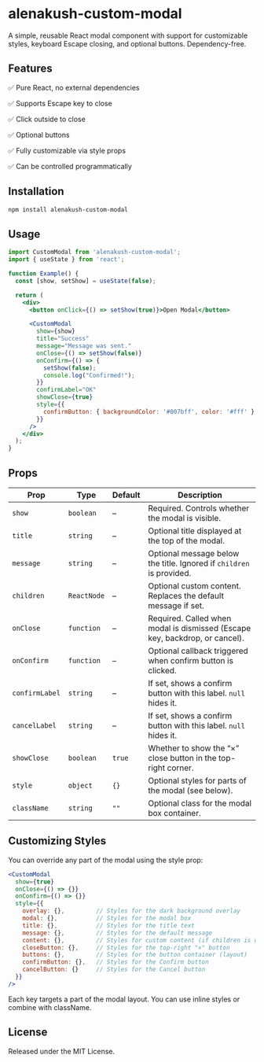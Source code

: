 # alenakush-custom-modal
A simple, reusable React modal component with support for customizable styles, keyboard Escape closing, and optional buttons. Dependency-free.

## Features
✅ Pure React, no external dependencies

✅ Supports Escape key to close

✅ Click outside to close

✅ Optional buttons

✅ Fully customizable via style props

✅ Can be controlled programmatically

## Installation
```bash
npm install alenakush-custom-modal
```

## Usage
```jsx
import CustomModal from 'alenakush-custom-modal';
import { useState } from 'react';

function Example() {
  const [show, setShow] = useState(false);

  return (
    <div>
      <button onClick={() => setShow(true)}>Open Modal</button>

      <CustomModal
        show={show}
        title="Success"
        message="Message was sent."
        onClose={() => setShow(false)}
        onConfirm={() => {
          setShow(false);
          console.log("Confirmed!");
        }}
        confirmLabel="OK"
        showClose={true}
        style={{
          confirmButton: { backgroundColor: '#007bff', color: '#fff' },
        }}
      />
    </div>
  );
}
```
## Props

| Prop         | Type       | Default    | Description                                                                 |
|--------------|------------|------------|-----------------------------------------------------------------------------|
| `show`       | `boolean`  | –          | Required. Controls whether the modal is visible.                           |
| `title`      | `string`   | –          | Optional title displayed at the top of the modal.                          |
| `message`    | `string`   | –          | Optional message below the title. Ignored if `children` is provided.       |
| `children`   | `ReactNode`| –          | Optional custom content. Replaces the default message if set.              |
| `onClose`    | `function` | –          | Required. Called when modal is dismissed (Escape key, backdrop, or cancel).|
| `onConfirm`  | `function` | –          | Optional callback triggered when confirm button is clicked.                |
| `confirmLabel` | `string` | –          | If set, shows a confirm button with this label. `null` hides it.             |
| `cancelLabel` | `string`  | –          | If set, shows a confirm button with this label. `null` hides it.              |
| `showClose`  | `boolean`  | `true`     | Whether to show the “×” close button in the top-right corner.              |
| `style`      | `object`   | `{}`       | Optional styles for parts of the modal (see below).                        |
| `className`  | `string`   | `""`       | Optional class for the modal box container.                                |

## Customizing Styles
You can override any part of the modal using the style prop:

```jsx
<CustomModal
  show={true}
  onClose={() => {}}
  onConfirm={() => {}}
  style={{
    overlay: {},         // Styles for the dark background overlay
    modal: {},           // Styles for the modal box
    title: {},           // Styles for the title text
    message: {},         // Styles for the default message
    content: {},         // Styles for custom content (if children is used)
    closeButton: {},     // Styles for the top-right "×" button
    buttons: {},         // Styles for the button container (layout)
    confirmButton: {},   // Styles for the Confirm button
    cancelButton: {}     // Styles for the Cancel button
  }}
/>
```
Each key targets a part of the modal layout. You can use inline styles or combine with className.

## License
Released under the MIT License.